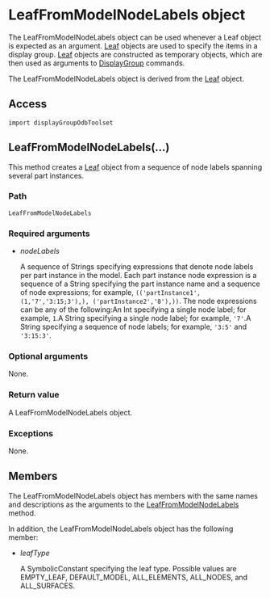 # LeafFromModelNodeLabels object

The LeafFromModelNodeLabels object can be used whenever a Leaf object is expected as an argument. [Leaf](https://help.3ds.com/2022/english/DSSIMULIA_Established/SIMACAEKERRefMap/simaker-c-leafpyc.htm?ContextScope=all) objects are used to specify the items in a display group. [Leaf](https://help.3ds.com/2022/english/DSSIMULIA_Established/SIMACAEKERRefMap/simaker-c-leafpyc.htm?ContextScope=all) objects are constructed as temporary objects, which are then used as arguments to [DisplayGroup](https://help.3ds.com/2022/english/DSSIMULIA_Established/SIMACAEKERRefMap/simaker-c-displaygrouppyc.htm?ContextScope=all) commands.

The LeafFromModelNodeLabels object is derived from the [Leaf](https://help.3ds.com/2022/english/DSSIMULIA_Established/SIMACAEKERRefMap/simaker-c-leafpyc.htm?ContextScope=all) object.

## Access

```
import displayGroupOdbToolset
```

## LeafFromModelNodeLabels(...)



This method creates a [Leaf](https://help.3ds.com/2022/english/DSSIMULIA_Established/SIMACAEKERRefMap/simaker-c-leafpyc.htm?ContextScope=all) object from a sequence of node labels spanning several part instances.



### Path

```
LeafFromModelNodeLabels
```

### Required arguments

- *nodeLabels*

  A sequence of Strings specifying expressions that denote node labels per part instance in the model. Each part instance node expression is a sequence of a String specifying the part instance name and a sequence of node expressions; for example, `(('partInstance1',(1,'7','3:15;3'),), ('partInstance2','8'),))`. The node expressions can be any of the following:An Int specifying a single node label; for example, `1`.A String specifying a single node label; for example, `'7'`.A String specifying a sequence of node labels; for example, `'3:5'` and `'3:15:3'`.

### Optional arguments

None.

### Return value

A LeafFromModelNodeLabels object.

### Exceptions

None.



## Members

The LeafFromModelNodeLabels object has members with the same names and descriptions as the arguments to the [LeafFromModelNodeLabels ](https://help.3ds.com/2022/english/DSSIMULIA_Established/SIMACAEKERRefMap/simaker-c-leaffrommodelnodelabelspyc.htm?ContextScope=all#simaker-leaffrommodelnodelabelsleaffrommodelnodelabelspyc)method.

In addition, the LeafFromModelNodeLabels object has the following member:

- *leafType*

  A SymbolicConstant specifying the leaf type. Possible values are EMPTY_LEAF, DEFAULT_MODEL, ALL_ELEMENTS, ALL_NODES, and ALL_SURFACES.